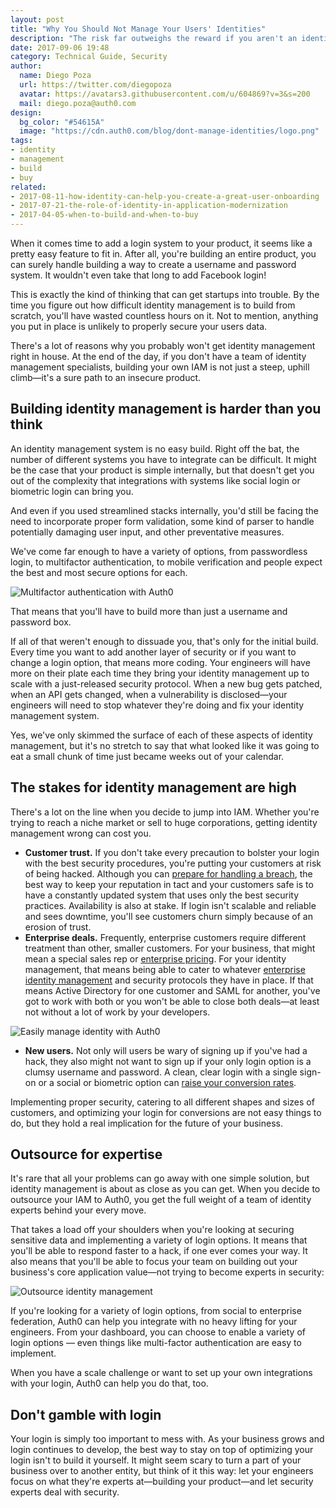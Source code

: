 ```yaml
---
layout: post
title: "Why You Should Not Manage Your Users' Identities"
description: "The risk far outweighs the reward if you aren't an identity management specialist"
date: 2017-09-06 19:48
category: Technical Guide, Security
author:
  name: Diego Poza
  url: https://twitter.com/diegopoza
  avatar: https://avatars3.githubusercontent.com/u/604869?v=3&s=200
  mail: diego.poza@auth0.com
design:
  bg_color: "#54615A"
  image: "https://cdn.auth0.com/blog/dont-manage-identities/logo.png"
tags:
- identity
- management
- build
- buy
related:
- 2017-08-11-how-identity-can-help-you-create-a-great-user-onboarding
- 2017-07-21-the-role-of-identity-in-application-modernization
- 2017-04-05-when-to-build-and-when-to-buy
---
```


When it comes time to add a login system to your product, it seems like a pretty easy feature to fit in. After all, you're building an entire product, you can surely handle building a way to create a username and password system. It wouldn't even take that long to add Facebook login!

This is exactly the kind of thinking that can get startups into trouble. By the time you figure out how difficult identity management is to build from scratch, you'll have wasted countless hours on it. Not to mention, anything you put in place is unlikely to properly secure your users data.

There's a lot of reasons why you probably won't get identity management right in house. At the end of the day, if you don't have a team of identity management specialists, building your own IAM is not just a steep, uphill climb—it's a sure path to an insecure product.

## Building identity management is harder than you think

An identity management system is no easy build. Right off the bat, the number of different systems you have to integrate can be difficult. It might be the case that your product is simple internally, but that doesn't get you out of the complexity that integrations with systems like social login or biometric login can bring you.

And even if you used streamlined stacks internally, you'd still be facing the need to incorporate proper form validation, some kind of parser to handle potentially damaging user input, and other preventative measures.

We've come far enough to have a variety of options, from passwordless login, to multifactor authentication, to mobile verification and people expect the best and most secure options for each.

![Multifactor authentication with Auth0](https://cdn.auth0.com/blog/dont-manage-identities/Auth0_Guardian_-_Auth0-2.png)

That means that you'll have to build more than just a username and password box.

If all of that weren't enough to dissuade you, that's only for the initial build. Every time you want to add another layer of security or if you want to change a login option, that means more coding. Your engineers will have more on their plate each time they bring your identity management up to scale with a just-released security protocol. When a new bug gets patched, when an API gets changed, when a vulnerability is disclosed—your engineers will need to stop whatever they're doing and fix your identity management system.

Yes, we've only skimmed the surface of each of these aspects of identity management, but it's no stretch to say that what looked like it was going to eat a small chunk of time just became weeks out of your calendar.

## The stakes for identity management are high

There's a lot on the line when you decide to jump into IAM. Whether you're trying to reach a niche market or sell to huge corporations, getting identity management wrong can cost you.

* **Customer trust.** If you don't take every precaution to bolster your login with the best security procedures, you're putting your customers at risk of being hacked. Although you can [prepare for handling a breach](https://auth0.com/blog/data-breach-response-planning-for-startups/), the best way to keep your reputation in tact and your customers safe is to have a constantly updated system that uses only the best security practices. Availability is also at stake. If login isn't scalable and reliable and sees downtime, you'll see customers churn simply because of an erosion of trust.
* **Enterprise deals.** Frequently, enterprise customers require different treatment than other, smaller customers. For your business, that might mean a special sales rep or [enterprise pricing](http://blog.profitwell.com/how-accurate-is-your-revenue-recognition). For your identity management, that means being able to cater to whatever [enterprise identity management](https://auth0.com/blog/how-enterprise-federation-helps-shorten-the-sales-cycle/) and security protocols they have in place. If that means Active Directory for one customer and SAML for another, you've got to work with both or you won't be able to close both deals—at least not without a lot of work by your developers.

![Easily manage identity with Auth0](https://cdn.auth0.com/blog/dont-manage-identities/Enterprise_Identity_Management_-_Auth0.png)

* **New users.** Not only will users be wary of signing up if you've had a hack, they also might not want to sign up if your only login option is a clumsy username and password. A clean, clear login with a single sign-on or a social or biometric option can [raise your conversion rates](https://auth0.com/blog/bad-login-experiences/).

Implementing proper security, catering to all different shapes and sizes of customers, and optimizing your login for conversions are not easy things to do, but they hold a real implication for the future of your business.  

## Outsource for expertise

It's rare that all your problems can go away with one simple solution, but identity management is about as close as you can get. When you decide to outsource your IAM to Auth0, you get the full weight of a team of identity experts behind your every move.

That takes a load off your shoulders when you're looking at securing sensitive data and implementing a variety of login options. It means that you'll be able to respond faster to a hack, if one ever comes your way. It also means that you'll be able to focus your team on building out your business's core application value—not trying to become experts in security:

![Outsource identity management](https://cdn.auth0.com/blog/dont-manage-identities/Enterprise_Identity_Management_-_Auth0-2.png)

If you're looking for a variety of login options, from social to enterprise federation, Auth0 can help you integrate with no heavy lifting for your engineers. From your dashboard, you can choose to enable a variety of login options — even things like multi-factor authentication are easy to implement.

When you have a scale challenge or want to set up your own integrations with your login, Auth0 can help you do that, too.

## Don't gamble with login

Your login is simply too important to mess with. As your business grows and login continues to develop, the best way to stay on top of optimizing your login isn't to build it yourself. It might seem scary to turn a part of your business over to another entity, but think of it this way: let your engineers focus on what they're experts at—building your product—and let security experts deal with security.
